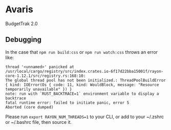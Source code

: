 # Avaris
BudgetTrak 2.0


## Debugging

In the case that `npm run build:css` or `npm run watch:css` throws an error like:

```
thread '<unnamed>' panicked at /usr/local/cargo/registry/src/index.crates.io-6f17d22bba15001f/rayon-core-1.12.1/src/registry.rs:168:10:
The global thread pool has not been initialized.: ThreadPoolBuildError { kind: IOError(Os { code: 11, kind: WouldBlock, message: "Resource temporarily unavailable" }) }
note: run with `RUST_BACKTRACE=1` environment variable to display a backtrace
fatal runtime error: failed to initiate panic, error 5
Aborted (core dumped)
```

Please run `export RAYON_NUM_THREADS=1` to your CLI, or add to your ~/.zshrc or ~/.bashrc file, then source it.

